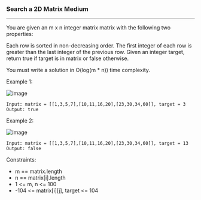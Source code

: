 ### Search a 2D Matrix                                                                                                            Medium
---

You are given an m x n integer matrix matrix with the following two properties:

Each row is sorted in non-decreasing order.
The first integer of each row is greater than the last integer of the previous row.
Given an integer target, return true if target is in matrix or false otherwise.

You must write a solution in O(log(m * n)) time complexity.

Example 1:


![image](https://github.com/MadhuKashyap/LeetCode-Solutions/assets/40714383/c588c84b-fce6-4bc9-856a-b450ab14a085)

```
Input: matrix = [[1,3,5,7],[10,11,16,20],[23,30,34,60]], target = 3
Output: true
```
Example 2:


![image](https://github.com/MadhuKashyap/LeetCode-Solutions/assets/40714383/e9dc3c70-bcf4-428c-b9f0-f05e893a9540)

```
Input: matrix = [[1,3,5,7],[10,11,16,20],[23,30,34,60]], target = 13
Output: false
``` 

Constraints:

* m == matrix.length
* n == matrix[i].length
* 1 <= m, n <= 100
* -104 <= matrix[i][j], target <= 104
